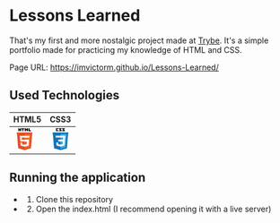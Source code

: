 # Lessons Learned
That's my first and more nostalgic project made at [Trybe](https://www.betrybe.com/). 
It's a simple portfolio made for practicing my knowledge of HTML and CSS.

Page URL: https://imvictorm.github.io/Lessons-Learned/

## Used Technologies
<table>
    <thead>
        <tr>
            <th>HTML5</th>
            <th>CSS3</th>
        </tr>
    </thead>
    <tbody>
        <tr>
            <td>
                <a href="https://www.w3.org/html/" target="_blank" rel="noreferrer"> 
                    <img 
                        src="https://raw.githubusercontent.com/devicons/devicon/master/icons/html5/html5-original-wordmark.svg" 
                        alt="html5" 
                        width="40" 
                        height="40"
                    /> 
                </a>
            </td>
            <td>
                <a href="https://www.w3schools.com/css/" target="_blank" rel="noreferrer"> 
                    <img 
                        src="https://raw.githubusercontent.com/devicons/devicon/master/icons/css3/css3-original-wordmark.svg" 
                        alt="css3" 
                        width="40" 
                        height="40"
                    />
                </a>
            </td>
        </tr>
    </tbody>
</table>

## Running the application

- 1. Clone this repository
- 2. Open the index.html (I recommend opening it with a live server)
